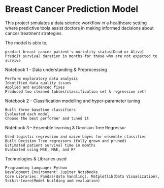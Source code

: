 # Breast Cancer Prediction Model
This project simulates a data science workflow in a healthcare setting where predictive tools assist doctors in making informed decisions about cancer treatment strategies.

The model is able to,

    predict breast cancer patient's mortality status(Dead or Alive)
    Predcit survival duration in months for those who are not expected to survive

Notebook 1 - Data understanding & Preprocessing 

    Perform exploratory data analysis 
    Identified data quality issues
    Applied and evidenced fixes
    Produced two cleaned tables(classification set & regression set)
    
Notebook 2 - Classification modelling and hyper-parameter tuning

    Built three baseline classifiers
    Evaluated each model
    Choose the best performer and tuned it
    
Notebook 3 - Ensemble learning & Decision Tree Regressor

    Used logistic regression and naive bayes for ensemble classifier
    Built Decision Tree regressors (fully grown and pruned)
    Estimated patient survival time in months
    Evaluated using MSE, MAE, and R²

Technologies & Libraries used 

    Programming Language: Python
    Development Environment: Jupiter Notebooks 
    Core Libraries: Pandas(data handling), Matplotlib(Data Visualization), Scikit-learn(Model building and evaluation)
